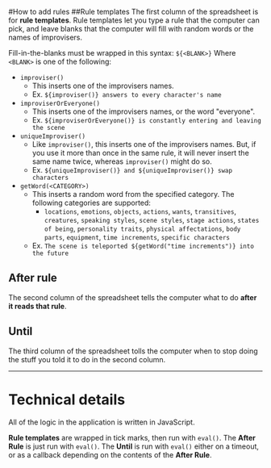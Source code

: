 
#How to add rules
##Rule templates
The first column of the spreadsheet is for **rule templates**. Rule templates let you type a rule that the computer can pick, and leave blanks that the computer will fill with random words or the names of improvisers.

Fill-in-the-blanks must be wrapped in this syntax: `${<BLANK>}`
Where `<BLANK>` is one of the following:

- `improviser()`
    - This inserts one of the improvisers names.
    - Ex. `${improviser()} answers to every character's name`
- `improviserOrEveryone()`
    - This inserts one of the improvisers names, or the word "everyone".
    - Ex. `${improviserOrEveryone()} is constantly entering and leaving the scene`
- `uniqueImproviser()`
    - Like `improviser()`, this inserts one of the improvisers names. But, if you use it more than once in the same rule, it will never insert the same name twice, whereas `improviser()` might do so.
    - Ex. `${uniqueImproviser()} and ${uniqueImproviser()} swap characters`
- `getWord(<CATEGORY>)`
    - This inserts a random word from the specified category. The following categories are supported:
        - `locations`, `emotions`, `objects`, `actions`, `wants`, `transitives`, `creatures`, `speaking styles`, `scene styles`, `stage actions`, `states of being`, `personality traits`, `physical affectations`, `body parts`, `equipment`, `time increments`, `specific characters`
    - Ex. `The scene is teleported ${getWord("time increments")} into the future`

## After rule
The second column of the spreadsheet tells the computer what to do **after it reads that rule**.

## Until
The third column of the spreadsheet tolls the computer when to stop doing the stuff you told it to do in the second column.

---

# Technical details

All of the logic in the application is written in JavaScript.

**Rule templates** are wrapped in tick marks, then run with `eval()`.
The **After Rule** is just run with `eval()`.
The **Until** is run with `eval()` either on a timeout, or as a callback depending on the contents of the **After Rule**.